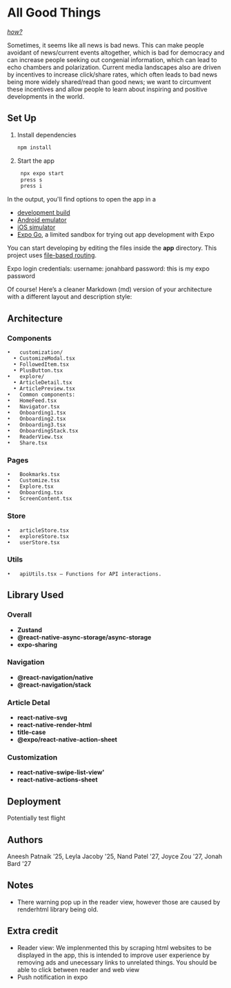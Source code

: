 # All Good Things

[*how?*](https://help.github.com/articles/about-readmes/#relative-links-and-image-paths-in-readme-files)

Sometimes, it seems like all news is bad news. This can make people avoidant of news/current events altogether, which is bad for democracy and can increase people seeking out congenial information, which can lead to echo chambers and polarization. Current media landscapes also are driven by incentives to increase click/share rates, which often leads to bad news being more widely shared/read than good news; we want to circumvent these incentives and allow people to learn about inspiring and positive developments in the world.

## Set Up
1. Install dependencies

   ```bash
   npm install
   ```

2. Start the app

   ```bash
    npx expo start
    press s
    press i
   ```

In the output, you'll find options to open the app in a

- [development build](https://docs.expo.dev/develop/development-builds/introduction/)
- [Android emulator](https://docs.expo.dev/workflow/android-studio-emulator/)
- [iOS simulator](https://docs.expo.dev/workflow/ios-simulator/)
- [Expo Go](https://expo.dev/go), a limited sandbox for trying out app development with Expo

You can start developing by editing the files inside the **app** directory. This project uses [file-based routing](https://docs.expo.dev/router/introduction).

Expo login credentials:
username: jonahbard
password: this is my expo password


Of course! Here’s a cleaner Markdown (md) version of your architecture with a different layout and description style:

## Architecture

### Components
	•	customization/
      •	CustomizeModal.tsx 
      •	FollowedItem.tsx
      •	PlusButton.tsx 
	•	explore/
      •	ArticleDetail.tsx 
      •	ArticlePreview.tsx 
	•	Common components:
	•	HomeFeed.tsx
	•	Navigator.tsx
	•	Onboarding1.tsx
	•	Onboarding2.tsx
	•	Onboarding3.tsx
	•	OnboardingStack.tsx 
	•	ReaderView.tsx 
	•	Share.tsx 

### Pages
	•	Bookmarks.tsx
	•	Customize.tsx
	•	Explore.tsx
	•	Onboarding.tsx
	•	ScreenContent.tsx
### Store
	•	articleStore.tsx 
	•	exploreStore.tsx 
	•	userStore.tsx 

### Utils
	•	apiUtils.tsx — Functions for API interactions.

## Library Used

### Overall
- **Zustand**
- **@react-native-async-storage/async-storage**  
- **expo-sharing**
### Navigation
- **@react-navigation/native**  
- **@react-navigation/stack**  
### Article Detal
- **react-native-svg**  
- **react-native-render-html**  
- **title-case**  
- **@expo/react-native-action-sheet**
### Customization
- **react-native-swipe-list-view'**
- **react-native-actions-sheet**

## Deployment

Potentially test flight

## Authors

Aneesh Patnaik '25, Leyla Jacoby '25, Nand Patel '27, Joyce Zou '27, Jonah Bard '27

## Notes
- There warning pop up in the reader view, however those are caused by renderhtml library being old. 

## Extra credit
- Reader view: We implenmented this by scraping html websites to be displayed in the app, this is intended to improve user experience by removing ads and unecessary links to unrelated things. You should be able to click between reader and web view
- Push notification in expo 
